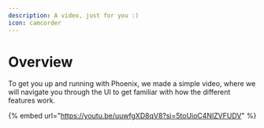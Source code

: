 ```yaml
---
description: A video, just for you :)
icon: camcorder
---
```


# Overview

To get you up and running with Phoenix, we made a simple video, where we will navigate you through the UI to get familiar with how the different features work.



{% embed url="https://youtu.be/uuwfgXD8qV8?si=5toUioC4NlZVFUDV" %}
